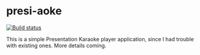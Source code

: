 # presi-aoke

[![Build status](https://ci.appveyor.com/api/projects/status/vdfcuwmxxvrgni92/branch/master?svg=true)](https://ci.appveyor.com/project/fhunleth/presi-aoke/branch/master)

This is a simple Presentation Karaoke player application, since I had trouble with existing ones. More details coming.

